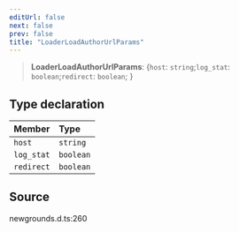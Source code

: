 ```yaml
---
editUrl: false
next: false
prev: false
title: "LoaderLoadAuthorUrlParams"
---
```


> **LoaderLoadAuthorUrlParams**: \{`host`: `string`;`log_stat`: `boolean`;`redirect`: `boolean`;  }

## Type declaration

| Member | Type |
| :------ | :------ |
| `host` | `string` |
| `log_stat` | `boolean` |
| `redirect` | `boolean` |

## Source

newgrounds.d.ts:260
